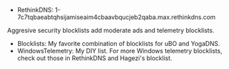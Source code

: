 * RethinkDNS: 1-7c7tqbaeabtqhsijamiseaim4cbaavbqucjeb2qaba.max.rethinkdns.com

Aggresive security blocklists add moderate ads and telemetry blocklists.

* Blocklists: My favorite combination of blocklists for uBO and YogaDNS.
* WindowsTelemetry: My DIY list. For more Windows telemetry blocklists, check out those in RethinkDNS and Hagezi's blocklist.
